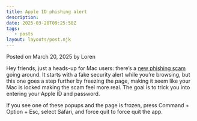 ```yaml
---
title: Apple ID phishing alert
description:
date: 2025-03-20T09:25:58Z
tags:
   - posts
layout: layouts/post.njk
---
```


Posted on March 20, 2025 by Loren

Hey friends, just a heads-up for Mac users: there’s a [new phishing scam](https://9to5mac.com/2025/03/20/this-is-one-of-the-most-sophisticated-phishing-attacks-ever-made-against-mac-users/) going around. It starts with a fake security alert while you’re browsing, but this one goes a step further by freezing the page, making it seem like your Mac is locked making the scam feel more real. The goal is to trick you into entering your Apple ID and password.

If you see one of these popups and the page is frozen, press Command + Option + Esc, select Safari, and force quit to force quit the app.
